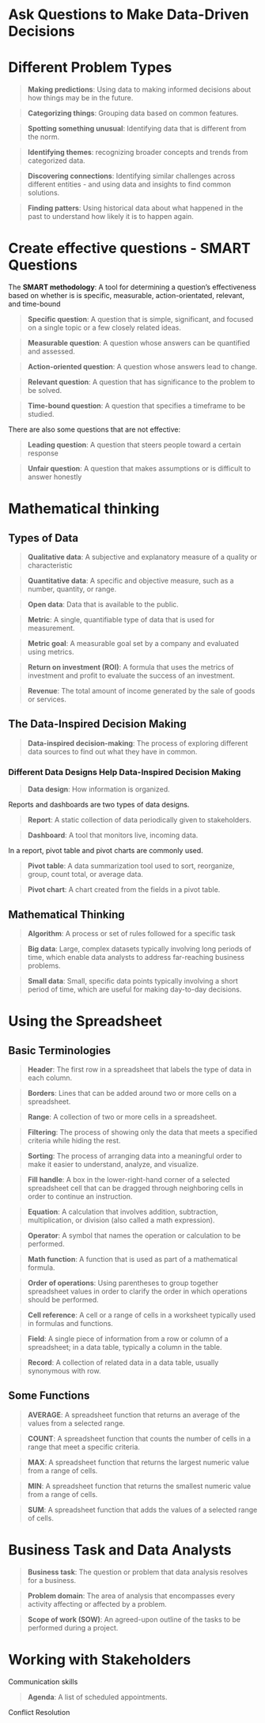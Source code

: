 # Ask Questions to Make Data-Driven Decisions

# Different Problem Types

> **Making predictions**: Using data to making informed decisions about how things may be in the future.
> 

> **Categorizing things**: Grouping data based on common features.
> 

> **Spotting something unusual**: Identifying data that is different from the norm.
> 

> **Identifying themes**: recognizing broader concepts and trends from categorized data.
> 

> **Discovering connections**: Identifying similar challenges across different entities - and using data and insights to find common solutions.
> 

> **Finding patters**: Using historical data about what happened in the past to understand how likely it is to happen again.
> 

# Create effective questions - SMART Questions

The **SMART methodology**: A tool for determining a question’s effectiveness based on whether is is specific, measurable, action-orientated, relevant, and time-bound

> **Specific question**: A question that is simple, significant, and focused on a single topic or a few closely related ideas.
> 

> **Measurable question**: A question whose answers can be quantified and assessed.
> 

> **Action-oriented question**: A question whose answers lead to change.
> 

> **Relevant question**: A question that has significance to the problem to be solved.
> 

> **Time-bound question**: A question that specifies a timeframe to be studied.
> 

There are also some questions that are not effective: 

> **Leading question**: A question that steers people toward a certain response
> 

> **Unfair question**: A question that makes assumptions or is difficult to answer honestly
> 

# Mathematical thinking

## Types of Data

> **Qualitative data**: A subjective and explanatory measure of a quality or characteristic
> 

> **Quantitative data**: A specific and objective measure, such as a number, quantity, or range.
> 

> **Open data**: Data that is available to the public.
> 

> **Metric**: A single, quantifiable type of data that is used for measurement.
> 

> **Metric goal**: A measurable goal set by a company and evaluated using metrics.
> 

> **Return on investment (ROI)**: A formula that uses the metrics of investment and profit to evaluate the success of an investment.
> 

> **Revenue**: The total amount of income generated by the sale of goods or services.
> 

## The Data-Inspired Decision Making

> **Data-inspired decision-making**: The process of exploring different data sources to find out what they have in common.
> 

### Different Data Designs Help Data-Inspired Decision Making

> **Data design**: How information is organized.
> 

Reports and dashboards are two types of data designs. 

> **Report**: A static collection of data periodically given to stakeholders.
> 

> **Dashboard**: A tool that monitors live, incoming data.
> 

In a report, pivot table and pivot charts are commonly used. 

> **Pivot table**: A data summarization tool used to sort, reorganize, group, count total, or average data.
> 

> **Pivot chart**: A chart created from the fields in a pivot table.
> 

## Mathematical Thinking

> **Algorithm**: A process or set of rules followed for a specific task
> 

> **Big data**: Large, complex datasets typically involving long periods of time, which enable data analysts to address far-reaching business problems.
> 

> **Small data**: Small, specific data points typically involving a short period of time, which are useful for making day-to-day decisions.
> 

# Using the Spreadsheet

## Basic Terminologies

> **Header**: The first row in a spreadsheet that labels the type of data in each column.
> 

> **Borders**: Lines that can be added around two or more cells on a spreadsheet.
> 

> **Range**: A collection of two or more cells in a spreadsheet.
> 

> **Filtering**: The process of showing only the data that meets a specified criteria while hiding the rest.
> 

> **Sorting**: The process of arranging data into a meaningful order to make it easier to understand, analyze, and visualize.
> 

> **Fill handle**: A box in the lower-right-hand corner of a selected spreadsheet cell that can be dragged through neighboring cells in order to continue an instruction.
> 

> **Equation**: A calculation that involves addition, subtraction, multiplication, or division (also called a math expression).
> 

> **Operator**: A symbol that names the operation or calculation to be performed.
> 

> **Math function**: A function that is used as part of a mathematical formula.
> 

> **Order of operations**: Using parentheses to group together spreadsheet values in order to clarify the order in which operations should be performed.
> 

> **Cell reference**: A cell or a range of cells in a worksheet typically used in formulas and functions.
> 

> **Field**: A single piece of information from a row or column of a spreadsheet; in a data table, typically a column in the table.
> 

> **Record**: A collection of related data in a data table, usually synonymous with row.
> 

## Some Functions

> **AVERAGE**: A spreadsheet function that returns an average of the values from a selected range.
> 

> **COUNT**: A spreadsheet function that counts the number of cells in a range that meet a specific criteria.
> 

> **MAX**: A spreadsheet function that returns the largest numeric value from a range of cells.
> 

> **MIN**: A spreadsheet function that returns the smallest numeric value from a range of cells.
> 

> **SUM**: A spreadsheet function that adds the values of a selected range of cells.
> 

# Business Task and Data Analysts

> **Business task**: The question or problem that data analysis resolves for a business.
> 

> **Problem domain**: The area of analysis that encompasses every activity affecting or affected by a problem.
> 

> **Scope of work (SOW)**: An agreed-upon outline of the tasks to be performed during a project.
> 

# Working with Stakeholders

Communication skills

> **Agenda**: A list of scheduled appointments.
> 

Conflict Resolution